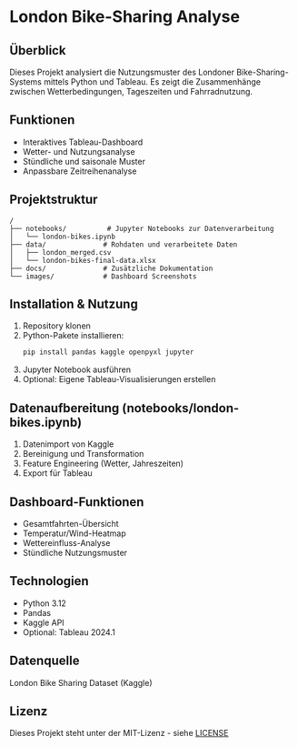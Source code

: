 # London Bike-Sharing Analyse

## Überblick
Dieses Projekt analysiert die Nutzungsmuster des Londoner Bike-Sharing-Systems mittels Python und Tableau. Es zeigt die Zusammenhänge zwischen Wetterbedingungen, Tageszeiten und Fahrradnutzung.

## Funktionen
- Interaktives Tableau-Dashboard
- Wetter- und Nutzungsanalyse
- Stündliche und saisonale Muster
- Anpassbare Zeitreihenanalyse

## Projektstruktur
```
/
├── notebooks/          # Jupyter Notebooks zur Datenverarbeitung
│   └── london-bikes.ipynb
├── data/              # Rohdaten und verarbeitete Daten
│   ├── london_merged.csv
│   └── london-bikes-final-data.xlsx
├── docs/              # Zusätzliche Dokumentation
└── images/            # Dashboard Screenshots
```

## Installation & Nutzung
1. Repository klonen
2. Python-Pakete installieren:
   ```bash
   pip install pandas kaggle openpyxl jupyter
   ```
3. Jupyter Notebook ausführen
4. Optional: Eigene Tableau-Visualisierungen erstellen

## Datenaufbereitung (notebooks/london-bikes.ipynb)
1. Datenimport von Kaggle
2. Bereinigung und Transformation
3. Feature Engineering (Wetter, Jahreszeiten)
4. Export für Tableau

## Dashboard-Funktionen
- Gesamtfahrten-Übersicht
- Temperatur/Wind-Heatmap
- Wettereinfluss-Analyse
- Stündliche Nutzungsmuster

## Technologien
- Python 3.12
- Pandas
- Kaggle API
- Optional: Tableau 2024.1

## Datenquelle
London Bike Sharing Dataset (Kaggle)

## Lizenz
Dieses Projekt steht unter der MIT-Lizenz - siehe [LICENSE](LICENSE)